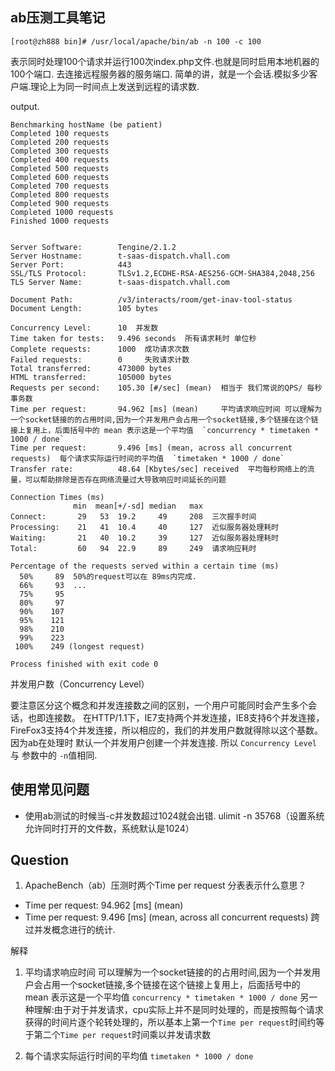 ## ab压测工具笔记

    [root@zh888 bin]# /usr/local/apache/bin/ab -n 100 -c 100

表示同时处理100个请求并运行100次index.php文件.也就是同时启用本地机器的100个端口. 去连接远程服务器的服务端口.
简单的讲，就是一个会话.模拟多少客户端.理论上为同一时间点上发送到远程的请求数.

output.

    Benchmarking hostName (be patient)
    Completed 100 requests
    Completed 200 requests
    Completed 300 requests
    Completed 400 requests
    Completed 500 requests
    Completed 600 requests
    Completed 700 requests
    Completed 800 requests
    Completed 900 requests
    Completed 1000 requests
    Finished 1000 requests
    
    
    Server Software:        Tengine/2.1.2
    Server Hostname:        t-saas-dispatch.vhall.com
    Server Port:            443
    SSL/TLS Protocol:       TLSv1.2,ECDHE-RSA-AES256-GCM-SHA384,2048,256
    TLS Server Name:        t-saas-dispatch.vhall.com
    
    Document Path:          /v3/interacts/room/get-inav-tool-status
    Document Length:        105 bytes
    
    Concurrency Level:      10  并发数
    Time taken for tests:   9.496 seconds  所有请求耗时 单位秒
    Complete requests:      1000  成功请求次数
    Failed requests:        0     失败请求计数
    Total transferred:      473000 bytes
    HTML transferred:       105000 bytes
    Requests per second:    105.30 [#/sec] (mean)  相当于 我们常说的QPS/ 每秒事务数
    Time per request:       94.962 [ms] (mean)     平均请求响应时间 可以理解为一个socket链接的的占用时间,因为一个并发用户会占用一个socket链接,多个链接在这个链接上复用上，后面括号中的 mean 表示这是一个平均值  `concurrency * timetaken * 1000 / done`
    Time per request:       9.496 [ms] (mean, across all concurrent requests)  每个请求实际运行时间的平均值  `timetaken * 1000 / done`
    Transfer rate:          48.64 [Kbytes/sec] received  平均每秒网络上的流量，可以帮助排除是否存在网络流量过大导致响应时间延长的问题
    
    Connection Times (ms)
                  min  mean[+/-sd] median   max
    Connect:       29   53  19.2     49     208  三次握手时间
    Processing:    21   41  10.4     40     127  近似服务器处理耗时
    Waiting:       21   40  10.2     39     127  近似服务器处理耗时
    Total:         60   94  22.9     89     249  请求响应耗时
    
    Percentage of the requests served within a certain time (ms)
      50%     89  50%的request可以在 89ms内完成.
      66%     93  ...
      75%     95
      80%     97
      90%    107
      95%    121
      98%    210
      99%    223
     100%    249 (longest request)
    
    Process finished with exit code 0

并发用户数（Concurrency Level）

要注意区分这个概念和并发连接数之间的区别，一个用户可能同时会产生多个会话，也即连接数。
在HTTP/1.1下，IE7支持两个并发连接，IE8支持6个并发连接，FireFox3支持4个并发连接，所以相应的，我们的并发用户数就得除以这个基数。
因为ab在处理时 默认一个并发用户创建一个并发连接. 所以 `Concurrency Level` 与 参数中的 `-n`值相同.


## 使用常见问题

 - 使用ab测试的时候当-c并发数超过1024就会出错.  ulimit -n 35768（设置系统允许同时打开的文件数，系统默认是1024）
 
## Question

 1. ApacheBench（ab）压测时两个Time per request 分表表示什么意思？
 
 - Time per request:       94.962 [ms] (mean)     
 - Time per request:       9.496 [ms] (mean, across all concurrent requests) 跨过并发概念进行的统计.
 
解释

 1. 平均请求响应时间 可以理解为一个socket链接的的占用时间,因为一个并发用户会占用一个socket链接,多个链接在这个链接上复用上，后面括号中的 mean 表示这是一个平均值  `concurrency * timetaken * 1000 / done`
    另一种理解:由于对于并发请求，cpu实际上并不是同时处理的，而是按照每个请求获得的时间片逐个轮转处理的，所以基本上第一个`Time per request`时间约等于第二个`Time per request`时间乘以并发请求数
    
 2. 每个请求实际运行时间的平均值 `timetaken * 1000 / done`
  